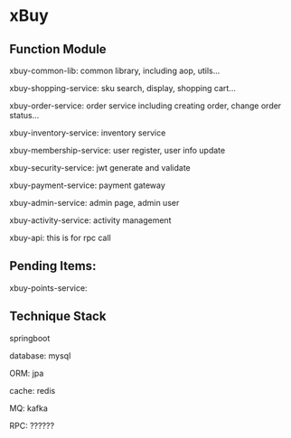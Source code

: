 # xBuy

Function Module
--------
xbuy-common-lib: common library, including aop, utils...  

xbuy-shopping-service: sku search, display, shopping cart...  

xbuy-order-service: order service including creating order, change  order status...  

xbuy-inventory-service: inventory service  

xbuy-membership-service: user register, user info update  

xbuy-security-service: jwt generate and validate  

xbuy-payment-service: payment gateway  

xbuy-admin-service: admin page, admin user  

xbuy-activity-service: activity management  

xbuy-api: this is for rpc call  

Pending Items:
-----------------
xbuy-points-service: 

Technique Stack
-----------------
springboot  

database: mysql  

ORM: jpa  

cache: redis  

MQ: kafka  

RPC: ??????

